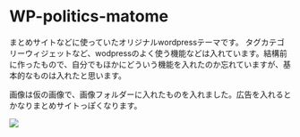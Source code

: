 # WP-politics-matome

まとめサイトなどに使っていたオリジナルwordpressテーマです。
タグカテゴリーウィジェットなど、wodpressのよく使う機能などは入れています。結構前に作ったもので、自分でもほかにどういう機能を入れたのか忘れていますが、基本的なものは入れたと思います。

画像は仮の画像で、画像フォルダーに入れたものを入れました。広告を入れるとかなりまとめサイトっぽくなります。

<img src="https://github.com/Tsuzuki1000/WP-politics-matome/assets/100422646/3191ed8b-7f46-47eb-9a05-55f3ce900d26">


